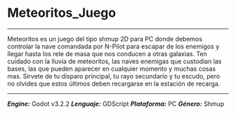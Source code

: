 # Meteoritos_Juego

***
Meteoritos es un juego del tipo shmup 2D para PC donde debemos controlar la nave comandada por N-Pilot para escapar de los enemigos y llegar hasta los rele de masa que nos conducen a otras galaxias. Ten cuidado con la lluvia de meteoritos, las naves enemigas que custodian las bases, las que pueden aparecer en cualquier momento y muchas cosas mas. Sírvete de tu disparo principal, tu rayo secundario y tu escudo, pero no olvides que estos últimos deben recargarse en la estación de recarga.
***
***Engine:*** Godot v3.2.2
***Lenguaje:*** GDScript
***Plataforma:*** PC
***Género:*** Shmup
